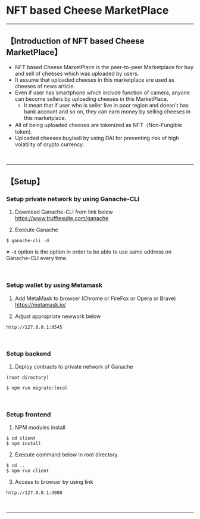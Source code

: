 # NFT based Cheese MarketPlace

***

## 【Introduction of NFT based Cheese MarketPlace】
- NFT based Cheese MarketPlace is the peer-to-peer Marketplace for buy and sell of cheeses which was uploaded by users.
- It assume that uploaded cheeses in this marketplace are used as cheeses of news article.
- Even if user has smartphone which include function of camera, anyone can become sellers by uploading cheeses in this MarketPlace.
  - It mean that if user who is seller live in poor region and doesn't has bank account and so on, they can earn money by selling cheeses in this marketplace.
- All of being uploaded cheeses are tokenized as NFT（Non-Fungible token). 
- Uploaded cheeses buy/sell by using DAI for preventing risk of high volatility of crypto currency.


&nbsp;


***

## 【Setup】

### Setup private network by using Ganache-CLI
1. Download Ganache-CLI from link below  
https://www.trufflesuite.com/ganache  


2. Execute Ganache   
```
$ ganache-cli -d
```
※ `-d` option is the option in order to be able to use same address on Ganache-CLI every time.

&nbsp;


### Setup wallet by using Metamask
1. Add MetaMask to browser (Chrome or FireFox or Opera or Brave)    
https://metamask.io/  


2. Adjust appropriate newwork below 
```
http://127.0.0.1:8545
```

&nbsp;


### Setup backend
1. Deploy contracts to private network of Ganache
```
(root directory)

$ npm run migrate:local
```

&nbsp;


### Setup frontend
1. NPM modules install
```
$ cd client
$ npm install
```

2. Execute command below in root directory.
```
$ cd ..
$ npm run client
```

3. Access to browser by using link 
```
http://127.0.0.1:3000
```

&nbsp;

***


